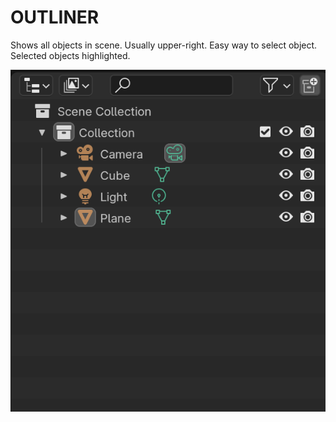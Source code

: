 # OUTLINER

Shows all objects in scene. Usually upper-right. Easy way to select object. Selected objects highlighted.

![Outliner](/assets/interface/outliner.png)
